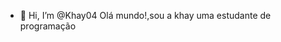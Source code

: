 - 👋 Hi, I’m @Khay04
  Olá mundo!,sou a khay uma estudante de programação 
<!---
Khay04/Khay04 is a ✨ special ✨ repository because its `README.md` (this file) appears on your GitHub profile.
You can click the Preview link to take a look at your changes.
--->
